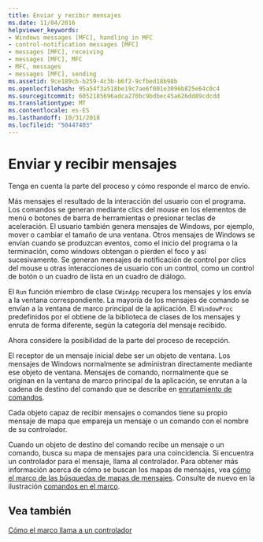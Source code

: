 ```yaml
---
title: Enviar y recibir mensajes
ms.date: 11/04/2016
helpviewer_keywords:
- Windows messages [MFC], handling in MFC
- control-notification messages [MFC]
- messages [MFC], receiving
- messages [MFC], MFC
- MFC, messages
- messages [MFC], sending
ms.assetid: 9ce189cb-b259-4c3b-b6f2-9cfbed18b98b
ms.openlocfilehash: 95a54f3a518be19c7ae6f001e3096b825e64c0c4
ms.sourcegitcommit: 6052185696adca270bc9bdbec45a626dd89cdcdd
ms.translationtype: MT
ms.contentlocale: es-ES
ms.lasthandoff: 10/31/2018
ms.locfileid: "50447403"
---
```

# <a name="message-sending-and-receiving"></a>Enviar y recibir mensajes

Tenga en cuenta la parte del proceso y cómo responde el marco de envío.

Más mensajes el resultado de la interacción del usuario con el programa. Los comandos se generan mediante clics del mouse en los elementos de menú o botones de barra de herramientas o presionar teclas de aceleración. El usuario también genera mensajes de Windows, por ejemplo, mover o cambiar el tamaño de una ventana. Otros mensajes de Windows se envían cuando se produzcan eventos, como el inicio del programa o la terminación, como windows obtengan o pierden el foco y así sucesivamente. Se generan mensajes de notificación de control por clics del mouse u otras interacciones de usuario con un control, como un control de botón o un cuadro de lista en un cuadro de diálogo.

El `Run` función miembro de clase `CWinApp` recupera los mensajes y los envía a la ventana correspondiente. La mayoría de los mensajes de comando se envían a la ventana de marco principal de la aplicación. El `WindowProc` predefinidos por el obtiene de la biblioteca de clases de los mensajes y enruta de forma diferente, según la categoría del mensaje recibido.

Ahora considere la posibilidad de la parte del proceso de recepción.

El receptor de un mensaje inicial debe ser un objeto de ventana. Los mensajes de Windows normalmente se administran directamente mediante ese objeto de ventana. Mensajes de comando, normalmente que se originan en la ventana de marco principal de la aplicación, se enrutan a la cadena de destino del comando que se describe en [enrutamiento de comandos](../mfc/command-routing.md).

Cada objeto capaz de recibir mensajes o comandos tiene su propio mensaje de mapa que empareja un mensaje o un comando con el nombre de su controlador.

Cuando un objeto de destino del comando recibe un mensaje o un comando, busca su mapa de mensajes para una coincidencia. Si encuentra un controlador para el mensaje, llama al controlador. Para obtener más información acerca de cómo se buscan los mapas de mensajes, vea [cómo el marco de las búsquedas de mapas de mensajes](../mfc/how-the-framework-searches-message-maps.md). Consulte de nuevo en la ilustración [comandos en el marco](../mfc/user-interface-objects-and-command-ids.md).

## <a name="see-also"></a>Vea también

[Cómo el marco llama a un controlador](../mfc/how-the-framework-calls-a-handler.md)

